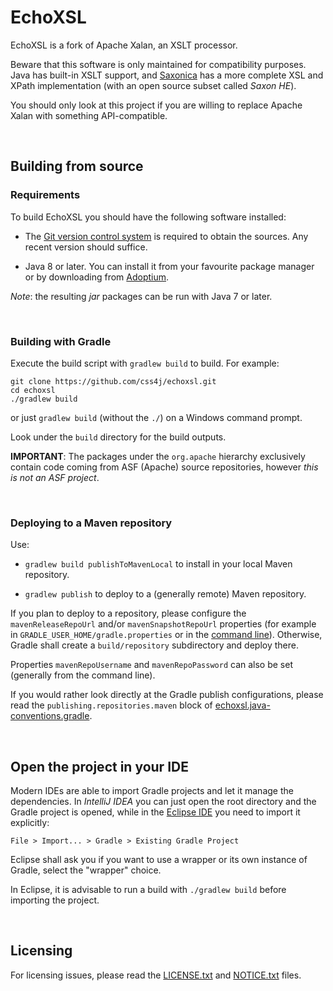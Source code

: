 # EchoXSL

 EchoXSL is a fork of Apache Xalan, an XSLT processor.

 Beware that this software is only maintained for compatibility purposes. Java
has built-in XSLT support, and [Saxonica](http://saxon.sourceforge.net/) has a
more complete XSL and XPath implementation (with an open source subset called
_Saxon HE_).

 You should only look at this project if you are willing to replace Apache Xalan
with something API-compatible.

<br/>

## Building from source

### Requirements

To build EchoXSL you should have the following software installed:

- The [Git version control system](https://git-scm.com/downloads) is required to
obtain the sources. Any recent version should suffice.

- Java 8 or later. You can install it from your favourite package manager or by
downloading from [Adoptium](https://adoptium.net/).

_Note_: the resulting _jar_ packages can be run with Java 7 or later.

<br/>

### Building with Gradle

Execute the build script with `gradlew build` to build. For example:

```shell
git clone https://github.com/css4j/echoxsl.git
cd echoxsl
./gradlew build
```
or just `gradlew build` (without the `./`) on a Windows command prompt.

Look under the `build` directory for the build outputs.

**IMPORTANT**: The packages under the `org.apache` hierarchy exclusively contain
code coming from ASF (Apache) source repositories, however _this is not an ASF
project_.

<br/>

### Deploying to a Maven repository

Use:

- `gradlew build publishToMavenLocal` to install in your local Maven repository.

- `gradlew publish` to deploy to a (generally remote) Maven repository.

If you plan to deploy to a repository, please configure the `mavenReleaseRepoUrl`
and/or `mavenSnapshotRepoUrl` properties (for example in
`GRADLE_USER_HOME/gradle.properties` or in the [command line](https://docs.gradle.org/current/userguide/build_environment.html#sec:project_properties)).
Otherwise, Gradle shall create a `build/repository` subdirectory and deploy there.

Properties `mavenRepoUsername` and `mavenRepoPassword` can also be set (generally
from the command line).

If you would rather look directly at the Gradle publish configurations, please
read the `publishing.repositories.maven` block of
[echoxsl.java-conventions.gradle](https://github.com/css4j/echoxsl/blob/master/buildSrc/src/main/groovy/echoxsl.java-conventions.gradle).

<br/>

## Open the project in your IDE

Modern IDEs are able to import Gradle projects and let it manage the
dependencies. In _IntelliJ IDEA_ you can just open the root directory and the
Gradle project is opened, while in the [Eclipse IDE](https://www.eclipse.org/)
you need to import it explicitly:
```
File > Import... > Gradle > Existing Gradle Project
```
Eclipse shall ask you if you want to use a wrapper or its own instance of
Gradle, select the "wrapper" choice.

In Eclipse, it is advisable to run a build with `./gradlew build` before
importing the project.

<br/>

##  Licensing

 For licensing issues, please read the [LICENSE.txt](LICENSE.txt) and
[NOTICE.txt](NOTICE.txt) files.
